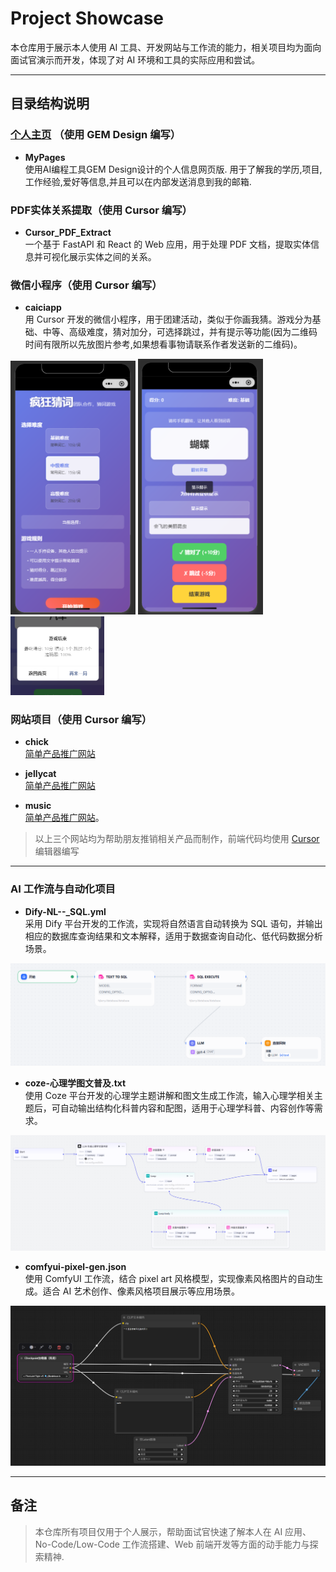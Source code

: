 # Project Showcase

本仓库用于展示本人使用 AI 工具、开发网站与工作流的能力，相关项目均为面向面试官演示而开发，体现了对 AI 环境和工具的实际应用和尝试。

---

## 目录结构说明

### [个人主页](https://brilliant-platypus-dcb2ff.netlify.app/) （使用 GEM Design 编写）
- **MyPages**    
使用AI编程工具GEM Design设计的个人信息网页版. 用于了解我的学历,项目,工作经验,爱好等信息,并且可以在内部发送消息到我的邮箱.


###  PDF实体关系提取（使用 Cursor 编写）
- **Cursor_PDF_Extract**     
一个基于 FastAPI 和 React 的 Web 应用，用于处理 PDF 文档，提取实体信息并可视化展示实体之间的关系。

###  微信小程序（使用 Cursor 编写）

- **caiciapp**   
用 Cursor 开发的微信小程序，用于团建活动，类似于你画我猜。游戏分为基础、中等、高级难度，猜对加分，可选择跳过，并有提示等功能(因为二维码时间有限所以先放图片参考,如果想看事物请联系作者发送新的二维码)。
<p>
  <img src="images/vxapp1.png" width="200"/>
  <img src="images/vxapp2.png" width="200"/>
  <img src="images/vxapp4.png" width="150"/>
</p>

###  网站项目（使用 Cursor 编写）
- **chick**  
  [简单产品推广网站](https://rococo-strudel-710350.netlify.app/) 

- **jellycat**  
  [简单产品推广网站](https://qiezongbonk.xyz/) 


- **music**  
  [简单产品推广网站](https://visionary-piroshki-ce7f1d.netlify.app/)。  

> 以上三个网站均为帮助朋友推销相关产品而制作，前端代码均使用 [Cursor](https://www.cursor.so/) 编辑器编写

---

### AI 工作流与自动化项目

- **Dify-NL--_SQL.yml**  
  采用 Dify 平台开发的工作流，实现将自然语言自动转换为 SQL 语句，并输出相应的数据库查询结果和文本解释，适用于数据查询自动化、低代码数据分析场景。

![Dify 工作流示例](images/text-sql.png)

- **coze-心理学图文普及.txt**  
  使用 Coze 平台开发的心理学主题讲解和图文生成工作流，输入心理学相关主题后，可自动输出结构化科普内容和配图，适用于心理学科普、内容创作等需求。

![Coze 工作流示例](images/psy-pic.png)


- **comfyui-pixel-gen.json**   
  使用 ComfyUI 工作流，结合 pixel art 风格模型，实现像素风格图片的自动生成。适合 AI 艺术创作、像素风格项目展示等应用场景。

![ComfyUI 工作流示例](images/confyui-pixel.png)


---

## 备注

> 本仓库所有项目仅用于个人展示，帮助面试官快速了解本人在 AI 应用、No-Code/Low-Code 工作流搭建、Web 前端开发等方面的动手能力与探索精神.






